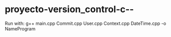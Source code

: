 # proyecto-version_control-c--
Run with: g++ main.cpp Commit.cpp User.cpp Context.cpp DateTime.cpp -o NameProgram
